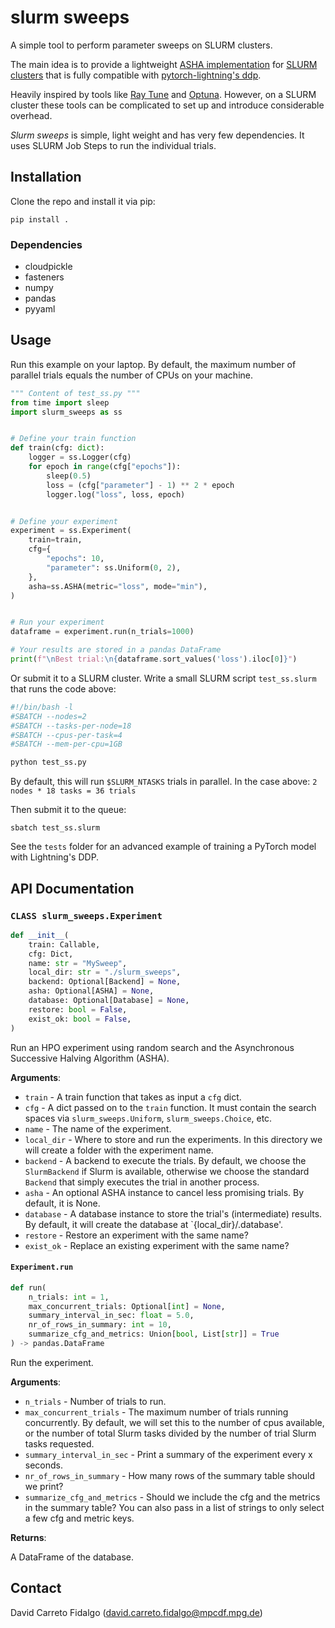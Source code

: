# slurm sweeps
A simple tool to perform parameter sweeps on SLURM clusters.

The main idea is to provide a lightweight [ASHA implementation](https://arxiv.org/abs/1810.05934) for
[SLURM clusters](https://slurm.schedmd.com/overview.html) that is fully compatible with
[pytorch-lightning's ddp](https://lightning.ai/docs/pytorch/stable/accelerators/gpu_intermediate.html#distributed-data-parallel).

Heavily inspired by tools like [Ray Tune](https://www.ray.io/ray-tune) and [Optuna](https://optuna.org/).
However, on a SLURM cluster these tools can be complicated to set up and introduce considerable overhead.

*Slurm sweeps* is simple, light weight and has very few dependencies.
It uses SLURM Job Steps to run the individual trials.

## Installation
Clone the repo and install it via pip:

```commandline
pip install .
```

### Dependencies
- cloudpickle
- fasteners
- numpy
- pandas
- pyyaml

## Usage
Run this example on your laptop.
By default, the maximum number of parallel trials equals the number of CPUs on your machine.

```python
""" Content of test_ss.py """
from time import sleep
import slurm_sweeps as ss


# Define your train function
def train(cfg: dict):
    logger = ss.Logger(cfg)
    for epoch in range(cfg["epochs"]):
        sleep(0.5)
        loss = (cfg["parameter"] - 1) ** 2 * epoch
        logger.log("loss", loss, epoch)


# Define your experiment
experiment = ss.Experiment(
    train=train,
    cfg={
        "epochs": 10,
        "parameter": ss.Uniform(0, 2),
    },
    asha=ss.ASHA(metric="loss", mode="min"),
)


# Run your experiment
dataframe = experiment.run(n_trials=1000)

# Your results are stored in a pandas DataFrame
print(f"\nBest trial:\n{dataframe.sort_values('loss').iloc[0]}")
```

Or submit it to a SLURM cluster.
Write a small SLURM script `test_ss.slurm` that runs the code above:
```bash
#!/bin/bash -l
#SBATCH --nodes=2
#SBATCH --tasks-per-node=18
#SBATCH --cpus-per-task=4
#SBATCH --mem-per-cpu=1GB

python test_ss.py
```

By default, this will run `$SLURM_NTASKS` trials in parallel.
In the case above: `2 nodes * 18 tasks = 36 trials`

Then submit it to the queue:
```commandline
sbatch test_ss.slurm
```

See the `tests` folder for an advanced example of training a PyTorch model with Lightning's DDP.

## API Documentation

### `CLASS slurm_sweeps.Experiment`

```python
def __init__(
    train: Callable,
    cfg: Dict,
    name: str = "MySweep",
    local_dir: str = "./slurm_sweeps",
    backend: Optional[Backend] = None,
    asha: Optional[ASHA] = None,
    database: Optional[Database] = None,
    restore: bool = False,
    exist_ok: bool = False,
)
```

Run an HPO experiment using random search and the Asynchronous Successive Halving Algorithm (ASHA).

**Arguments**:

- `train` - A train function that takes as input a `cfg` dict.
- `cfg` - A dict passed on to the `train` function.
  It must contain the search spaces via `slurm_sweeps.Uniform`, `slurm_sweeps.Choice`, etc.
- `name` - The name of the experiment.
- `local_dir` - Where to store and run the experiments. In this directory
  we will create a folder with the experiment name.
- `backend` - A backend to execute the trials. By default, we choose the `SlurmBackend` if Slurm is available,
  otherwise we choose the standard `Backend` that simply executes the trial in another process.
- `asha` - An optional ASHA instance to cancel less promising trials. By default, it is None.
- `database` - A database instance to store the trial's (intermediate) results.
  By default, it will create the database at `{local_dir}/.database'.
- `restore` - Restore an experiment with the same name?
- `exist_ok` - Replace an existing experiment with the same name?

<a id="slurm_sweeps.experiment.Experiment.run"></a>

#### `Experiment.run`

```python
def run(
    n_trials: int = 1,
    max_concurrent_trials: Optional[int] = None,
    summary_interval_in_sec: float = 5.0,
    nr_of_rows_in_summary: int = 10,
    summarize_cfg_and_metrics: Union[bool, List[str]] = True
) -> pandas.DataFrame
```

Run the experiment.

**Arguments**:

- `n_trials` - Number of trials to run.
- `max_concurrent_trials` - The maximum number of trials running concurrently. By default, we will set this to
  the number of cpus available, or the number of total Slurm tasks divided by the number of trial Slurm
  tasks requested.
- `summary_interval_in_sec` - Print a summary of the experiment every x seconds.
- `nr_of_rows_in_summary` - How many rows of the summary table should we print?
- `summarize_cfg_and_metrics` - Should we include the cfg and the metrics in the summary table?
  You can also pass in a list of strings to only select a few cfg and metric keys.


**Returns**:

  A DataFrame of the database.

## Contact
David Carreto Fidalgo (david.carreto.fidalgo@mpcdf.mpg.de)
